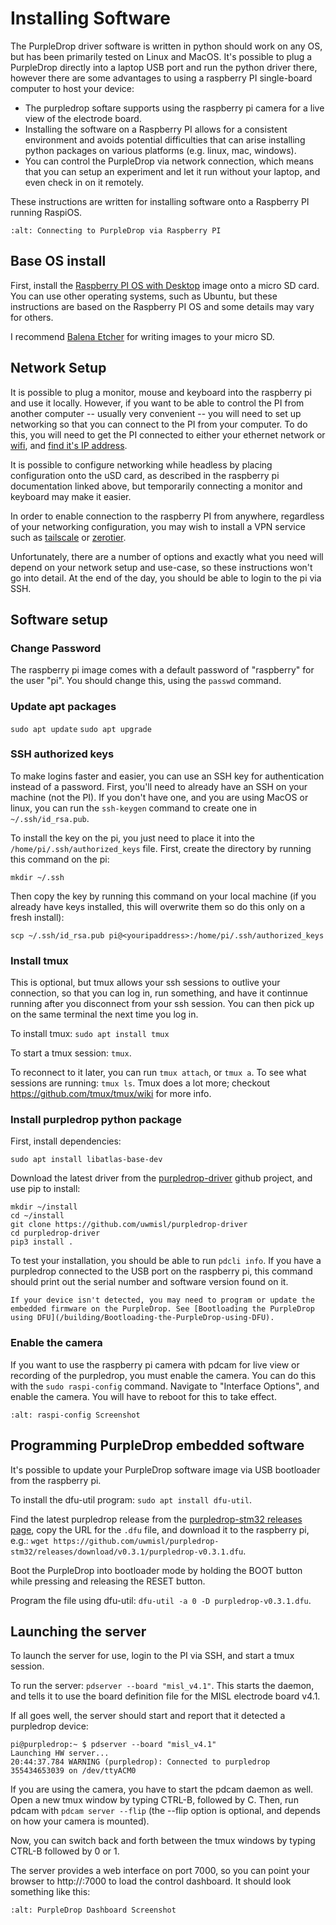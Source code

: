 # Installing Software

The PurpleDrop driver software is written in python should work on any OS, but has been primarily tested on Linux and MacOS. It's possible to plug a PurpleDrop directly into a laptop USB port and run the python driver there, however there are some advantages to using a raspberry PI single-board computer to host your device:

- The purpledrop softare supports using the raspberry pi camera for a live view of the electrode board. 
- Installing the software on a Raspberry PI allows for a consistent environment and avoids potential difficulties that can arise installing python packages on various platforms (e.g. linux, mac, windows). 
- You can control the PurpleDrop via network connection, which means that you can setup an experiment and let it run without your laptop, and even check in on it remotely.

These instructions are written for installing software onto a Raspberry PI running RaspiOS.

```{image} /images/rpi4_connection_graphic.png
:alt: Connecting to PurpleDrop via Raspberry PI
```

## Base OS install

First, install the [Raspberry PI OS with Desktop](https://www.raspberrypi.org/software/operating-systems/) image onto a micro SD card. You can use other operating systems, such as Ubuntu, but these instructions are based on the Raspberry PI OS and some details may vary for others. 

I recommend [Balena Etcher](https://www.balena.io/etcher/) for writing images to your micro SD.

## Network Setup

It is possible to plug a monitor, mouse and keyboard into the raspberry pi and use it locally. However, if you want to be able to control the PI from another computer -- usually very convenient -- you will need to set up networking so that you can connect to the PI from your computer. To do this, you will need to get the PI connected to either your ethernet network or [wifi](https://www.raspberrypi.org/documentation/configuration/wireless/headless.md), and [find it's IP address](https://www.raspberrypi.org/documentation/remote-access/ip-address.md). 

It is possible to configure networking while headless by placing configuration onto the uSD card, as described in the raspberry pi documentation linked above, but temporarily connecting a monitor and keyboard may make it easier.

In order to enable connection to the raspberry PI from anywhere, regardless of your networking configuration, you may wish to install a VPN service such as [tailscale](https://tailscale.com/) or [zerotier](https://www.zerotier.com/). 

Unfortunately, there are a number of options and exactly what you need will depend on your network setup and use-case, so these instructions won't go into detail. At the end of the day, you should be able to login to the pi via SSH. 

## Software setup

### Change Password

The raspberry pi image comes with a default password of "raspberry" for the user "pi". You should change this, using the `passwd` command. 

### Update apt packages

`sudo apt update`
`sudo apt upgrade`

### SSH authorized keys

To make logins faster and easier, you can use an SSH key for authentication instead of a password. First, you'll need to already have an SSH on your machine (not the PI). If you don't have one, and you are using MacOS or linux, you can run the `ssh-keygen` command to create one in `~/.ssh/id_rsa.pub`. 

To install the key on the pi, you just need to place it into the `/home/pi/.ssh/authorized_keys` file. First, create the directory by running this command on the pi:

`mkdir ~/.ssh`

Then copy the key by running this command on your local machine (if you already have keys installed, this will overwrite them so do this only on a fresh install):

`scp ~/.ssh/id_rsa.pub pi@<youripaddress>:/home/pi/.ssh/authorized_keys`

### Install tmux

This is optional, but tmux allows your ssh sessions to outlive your connection, so that you can log in, run something, and have it continnue running after you disconnect from your ssh session.  You can then pick up on the same terminal the next time you log in. 

To install tmux: `sudo apt install tmux`

To start a tmux session: `tmux`. 

To reconnect to it later, you can run `tmux attach`, or `tmux a`. To see what sessions are running: `tmux ls`. Tmux does a lot more; checkout https://github.com/tmux/tmux/wiki for more info.

### Install purpledrop python package

First, install dependencies: 

`sudo apt install libatlas-base-dev`

Download the latest driver from the [purpledrop-driver](https://github.com/uwmisl/purpledrop-driver) github project, and use pip to install:

```
mkdir ~/install
cd ~/install
git clone https://github.com/uwmisl/purpledrop-driver
cd purpledrop-driver
pip3 install .
```

To test your installation, you should be able to run `pdcli info`. If you have a purpledrop connected to the USB port on the raspberry pi, this command should print out the serial number and software version found on it. 

```{note}
If your device isn't detected, you may need to program or update the embedded firmware on the PurpleDrop. See [Bootloading the PurpleDrop using DFU](/building/Bootloading-the-PurpleDrop-using-DFU).
```

### Enable the camera

If you want to use the raspberry pi camera with pdcam for live view or recording of the purpledrop, you must enable the camera. You can do this with the `sudo raspi-config` command. Navigate to "Interface Options", and enable the camera. You will have to reboot for this to take effect.

```{image} images/raspi-config-screenshot.png
:alt: raspi-config Screenshot
```

## Programming PurpleDrop embedded software

It's possible to update your PurpleDrop software image via USB bootloader from the raspberry pi. 

To install the dfu-util program: `sudo apt install dfu-util`. 

Find the latest purpledrop release from the [purpledrop-stm32 releases page](https://github.com/uwmisl/purpledrop-stm32/releases), copy the URL for the `.dfu` file, and download it to the raspberry pi, e.g.: `wget https://github.com/uwmisl/purpledrop-stm32/releases/download/v0.3.1/purpledrop-v0.3.1.dfu`. 

Boot the PurpleDrop into bootloader mode by holding the BOOT button while pressing and releasing the RESET button.

Program the file using dfu-util: `dfu-util -a 0 -D purpledrop-v0.3.1.dfu`.

## Launching the server

To launch the server for use, login to the PI via SSH, and start a tmux session. 

To run the server: `pdserver --board "misl_v4.1"`. This starts the daemon, and tells it to use the board definition file for the MISL electrode board v4.1. 

If all goes well, the server should start and report that it detected a purpledrop device: 
```
pi@purpledrop:~ $ pdserver --board "misl_v4.1"
Launching HW server...
20:44:37.784 WARNING (purpledrop): Connected to purpledrop 355434653039 on /dev/ttyACM0
```

If you are using the camera, you have to start the pdcam daemon as well. Open a new tmux window by typing CTRL-B, followed by C. Then, run pdcam with `pdcam server --flip` (the --flip option is optional, and depends on how your camera is mounted). 

Now, you can switch back and forth between the tmux windows by typing CTRL-B followed by 0 or 1.

The server provides a web interface on port 7000, so you can point your browser to http://<yourraspberrypiaddress>:7000 to load the control dashboard. It should look something like this:

```{image} images/purpledrop-dashboard-screenshot.png
:alt: PurpleDrop Dashboard Screenshot
```
